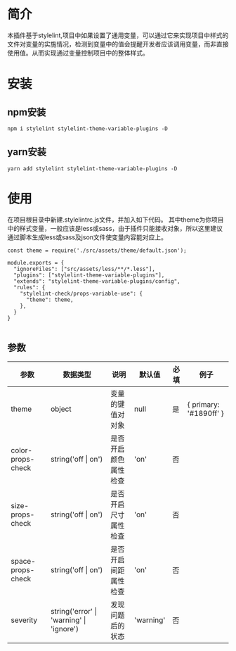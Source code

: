 # 简介
本插件基于stylelint,项目中如果设置了通用变量，可以通过它来实现项目中样式的文件对变量的实施情况，检测到变量中的值会提醒开发者应该调用变量，而非直接使用值。从而实现通过变量控制项目中的整体样式。

# 安装

## npm安装
```
npm i stylelint stylelint-theme-variable-plugins -D
```

## yarn安装
```
yarn add stylelint stylelint-theme-variable-plugins -D
```

# 使用
在项目根目录中新建.stylelintrc.js文件，并加入如下代码。 
其中theme为你项目中的样式变量，一般应该是less或sass，由于插件只能接收对象，所以这里建议通过脚本生成less或sass及json文件使变量内容能对应上。

```
const theme = require('./src/assets/theme/default.json');

module.exports = {
  "ignoreFiles": ["src/assets/less/**/*.less"],
  "plugins": ["stylelint-theme-variable-plugins"],
  "extends": "stylelint-theme-variable-plugins/config",
  "rules": {
    "stylelint-check/props-variable-use": {
      "theme": theme,
    },
  }
}


```
## 参数
| 参数 | 数据类型 | 说明 | 默认值 |  必填  | 例子 |
|---|---|---|---|---|---|
| theme | object | 变量的键值对对象 |  null | 是 | { primary: '#1890ff' }  |
| color-props-check | string('off \| on') | 是否开启颜色属性检查 |  'on' | 否 |  
| size-props-check | string('off \| on')  | 是否开启尺寸属性检查 |  'on' | 否 |
| space-props-check | string('off \| on')  | 是否开启间距属性检查 |  'on' | 否 |
| severity | string('error' \| 'warning' \| 'ignore')  | 发现问题后的状态 |  'warning' | 否 |